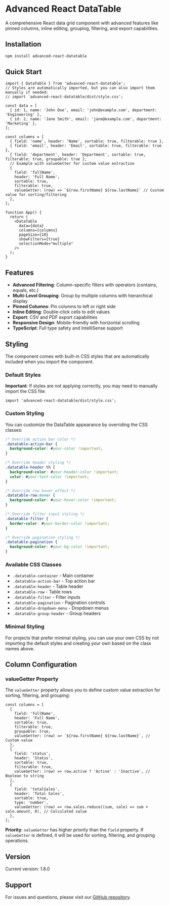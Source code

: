 # Advanced React DataTable

A comprehensive React data grid component with advanced features like pinned columns, inline editing, grouping, filtering, and export capabilities.

## Installation

```bash
npm install advanced-react-datatable
```

## Quick Start

```tsx
import { DataTable } from 'advanced-react-datatable';
// Styles are automatically imported, but you can also import them manually if needed:
// import 'advanced-react-datatable/dist/style.css';

const data = [
  { id: 1, name: 'John Doe', email: 'john@example.com', department: 'Engineering' },
  { id: 2, name: 'Jane Smith', email: 'jane@example.com', department: 'Marketing' },
];

const columns = [
  { field: 'name', header: 'Name', sortable: true, filterable: true },
  { field: 'email', header: 'Email', sortable: true, filterable: true },
  { field: 'department', header: 'Department', sortable: true, filterable: true, groupable: true },
  // Example with valueGetter for custom value extraction
  { 
    field: 'fullName', 
    header: 'Full Name', 
    sortable: true, 
    filterable: true,
    valueGetter: (row) => `${row.firstName} ${row.lastName}` // Custom value for sorting/filtering
  },
];

function App() {
  return (
    <DataTable
      data={data}
      columns={columns}
      pageSize={10}
      showFilters={true}
      selectionMode="multiple"
    />
  );
}
```

## Features

- **Advanced Filtering**: Column-specific filters with operators (contains, equals, etc.)
- **Multi-Level Grouping**: Group by multiple columns with hierarchical display
- **Pinned Columns**: Pin columns to left or right side
- **Inline Editing**: Double-click cells to edit values
- **Export**: CSV and PDF export capabilities
- **Responsive Design**: Mobile-friendly with horizontal scrolling
- **TypeScript**: Full type safety and IntelliSense support

## Styling

The component comes with built-in CSS styles that are automatically included when you import the component.

### Default Styles

**Important**: If styles are not applying correctly, you may need to manually import the CSS file:

```tsx
import 'advanced-react-datatable/dist/style.css';
```

### Custom Styling

You can customize the DataTable appearance by overriding the CSS classes:

```css
/* Override action bar color */
.datatable-action-bar {
  background-color: #your-color !important;
}

/* Override header styling */
.datatable-header th {
  background-color: #your-header-color !important;
  color: #your-text-color !important;
}

/* Override row hover effect */
.datatable-row:hover {
  background-color: #your-hover-color !important;
}

/* Override filter input styling */
.datatable-filter {
  border-color: #your-border-color !important;
}

/* Override pagination styling */
.datatable-pagination {
  background-color: #your-bg-color !important;
}
```

### Available CSS Classes

- `.datatable-container` - Main container
- `.datatable-action-bar` - Top action bar
- `.datatable-header` - Table header
- `.datatable-row` - Table rows
- `.datatable-filter` - Filter inputs
- `.datatable-pagination` - Pagination controls
- `.datatable-dropdown-menu` - Dropdown menus
- `.datatable-group-header` - Group headers

### Minimal Styling

For projects that prefer minimal styling, you can use your own CSS by not importing the default styles and creating your own based on the class names above.

## Column Configuration

### valueGetter Property

The `valueGetter` property allows you to define custom value extraction for sorting, filtering, and grouping:

```tsx
const columns = [
  {
    field: 'fullName',
    header: 'Full Name',
    sortable: true,
    filterable: true,
    groupable: true,
    valueGetter: (row) => `${row.firstName} ${row.lastName}`, // Custom value
  },
  {
    field: 'status',
    header: 'Status',
    sortable: true,
    filterable: true,
    valueGetter: (row) => row.active ? 'Active' : 'Inactive', // Boolean to string
  },
  {
    field: 'totalSales',
    header: 'Total Sales',
    sortable: true,
    type: 'number',
    valueGetter: (row) => row.sales.reduce((sum, sale) => sum + sale.amount, 0), // Calculated value
  },
];
```

**Priority**: `valueGetter` has higher priority than the `field` property. If `valueGetter` is defined, it will be used for sorting, filtering, and grouping operations.

## Version

Current version: 1.8.0

## Support

For issues and questions, please visit our [GitHub repository](https://github.com/denishuk/dataGrid).